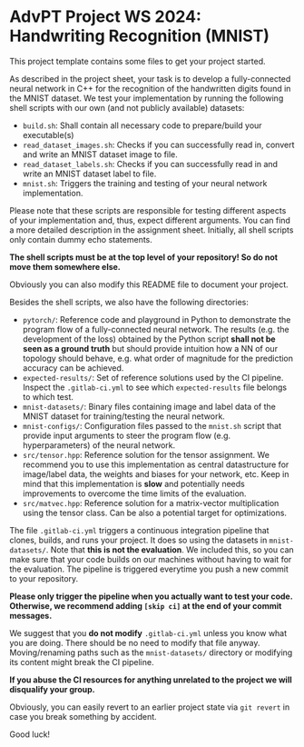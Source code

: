 # AdvPT Project WS 2024: Handwriting Recognition (MNIST)

This project template contains some files to get your project started.

As described in the project sheet, your task is to develop a fully-connected neural network in C++ for the recognition
of the handwritten digits found in the MNIST dataset.
We test your implementation by running the following shell scripts with our own (and not publicly available) datasets:

* `build.sh`: Shall contain all necessary code to prepare/build your executable(s)
* `read_dataset_images.sh`: Checks if you can successfully read in, convert and write an MNIST dataset image to file.
* `read_dataset_labels.sh`: Checks if you can successfully read in and write an MNIST dataset label to file.
* `mnist.sh`: Triggers the training and testing of your neural network implementation.

Please note that these scripts are responsible for testing different aspects of your implementation and, thus, expect
different arguments.
You can find a more detailed description in the assignment sheet.
Initially, all shell scripts only contain dummy echo statements.

**The shell scripts must be at the top level of your repository! So do not move them somewhere else.**

Obviously you can also modify this README file to document your project.

Besides the shell scripts, we also have the following directories:

* `pytorch/`:
  Reference code and playground in Python to demonstrate the program flow of a fully-connected neural network.
  The results (e.g. the development of the loss) obtained by the Python script **shall not be seen as a ground truth**
  but should provide intuition how a NN of our topology should behave, e.g. what order of magnitude for the prediction
  accuracy can be achieved.
* `expected-results/`:
  Set of reference solutions used by the CI pipeline.
  Inspect the `.gitlab-ci.yml` to see which `expected-results` file belongs to which test.
* `mnist-datasets/`:
  Binary files containing image and label data of the MNIST dataset for training/testing the neural network.
* `mnist-configs/`:
  Configuration files passed to the `mnist.sh` script that provide input arguments to steer the program flow (e.g.
  hyperparameters) of the neural network.
* `src/tensor.hpp`:
  Reference solution for the tensor assignment. We recommend you to use this implementation as central datastructure for
  image/label data, the weights and biases for your network, etc. Keep in mind that this implementation is **slow** and
  potentially needs improvements to overcome the time limits of the evaluation.
* `src/matvec.hpp`: Reference solution for a matrix-vector multiplication using the tensor class. Can be also a
  potential target for optimizations.

The file `.gitlab-ci.yml` triggers a continuous integration pipeline that clones, builds, and runs your project.
It does so using the datasets in `mnist-datasets/`. Note that **this is not the evaluation**.
We included this, so you can make sure that your code builds on our machines without having to wait for the evaluation.
The pipeline is triggered everytime you push a new commit to your repository.

**Please only trigger the pipeline when you actually want to test your code. Otherwise, we recommend adding `[skip ci]`
at the end of your commit messages.**

We suggest that you **do not modify** `.gitlab-ci.yml` unless you know what you are doing.
There should be no need to modify that file anyway.
Moving/renaming paths such as the `mnist-datasets/` directory or modifying its content might break the CI pipeline.

**If you abuse the CI resources for anything unrelated to the project we will disqualify your group.**

Obviously, you can easily revert to an earlier project state via `git revert` in case you break something by accident.

Good luck!
